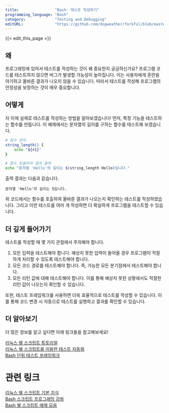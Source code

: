 ```yaml
---
title:                "Bash: 테스트 작성하기"
programming_language: "Bash"
category:             "Testing and Debugging"
editURL:              "https://github.com/dogweather/forkful/blob/master/content/ko/bash/writing-tests.md"
---
```


{{< edit_this_page >}}

## 왜

프로그래밍에 있어서 테스트를 작성하는 것이 왜 중요한지 궁금하신가요? 프로그램 코드를 테스트하지 않으면 버그가 발생할 가능성이 높아집니다. 이는 사용자에게 혼란을 야기하고 올바른 결과가 나오지 않을 수 있습니다. 따라서 테스트를 작성해 프로그램의 안정성을 보장하는 것이 매우 중요합니다.

## 어떻게

자 이제 실제로 테스트를 작성하는 방법을 알아보겠습니다! 먼저, 특정 기능을 테스트하는 함수를 만듭니다. 이 예제에서는 문자열의 길이를 구하는 함수를 테스트해 보겠습니다.

```Bash
# 함수 정의
string_length() {
    echo "${#1}"
}

# 함수 호출하여 결과 출력
echo "문자열 'Hello'의 길이는 $(string_length Hello)입니다."
```

출력 결과는 다음과 같습니다.

```
문자열 'Hello'의 길이는 5입니다.
```

위 코드에서는 함수를 호출하여 올바른 결과가 나오는지 확인하는 테스트를 작성하였습니다. 그리고 이런 테스트를 여러 개 작성하면 더 확실하게 프로그램을 테스트할 수 있습니다.

## 더 깊게 들어가기

테스트를 작성할 때 몇 가지 관점에서 주의해야 합니다.

1. 모든 입력을 테스트해야 합니다. 예상치 못한 입력이 들어올 경우 프로그램이 적절하게 처리할 수 있도록 테스트해야 합니다.
2. 모든 코드 경로를 테스트해야 합니다. 즉, 가능한 모든 분기점에서 테스트해야 합니다.
3. 모든 리턴 값에 대해 테스트해야 합니다. 이를 통해 예상치 못한 상황에서도 적절한 리턴 값이 나오는지 확인할 수 있습니다.

또한, 테스트 프레임워크를 사용하면 더욱 효율적으로 테스트를 작성할 수 있습니다. 이를 통해 코드 변경 시 자동으로 테스트를 실행하고 결과를 확인할 수 있습니다.

## 더 알아보기

더 많은 정보를 알고 싶다면 아래 링크들을 참고해보세요!

[리눅스 쉘 스크립트 튜토리얼](https://www.linuxtutorial.co.kr/) <br>
[리눅스 쉘 스크립트를 이용한 테스트 자동화](https://blog.visualcv.com/ko/linux%E3%83%AC%E3%82%B3%E3%83%BC%E3%83%80-%E3%83%86%E3%82%B9%E3%83%88/) <br>
[Bash 단위 테스트 프레임워크](https://github.com/shunit2/shunit2) 

# 관련 링크

[리눅스 쉘 스크립트 기본 지식](https://bnzn2424.tistory.com/102) <br>
[Bash 스크립트 프로그래밍 강좌](https://www.youtube.com/watch?v=QxjADkLFZFY) <br>
[Bash 쉘 스크립트 예제 모음](https://recipes4dev.tistory.com/110)